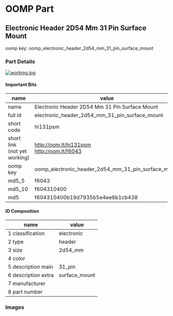 # OOMP Part  
## Electronic Header 2D54 Mm 31 Pin Surface Mount  
  
oomp key: oomp_electronic_header_2d54_mm_31_pin_surface_mount  
  
### Part Details  
  
[![working.jpg](working_600.jpg)](working.jpg)  
  
#### Important Bits  
| name | value | 
| --- | --- | 
| name | Electronic Header 2D54 Mm 31 Pin Surface Mount | 
| full id | electronic_header_2d54_mm_31_pin_surface_mount | 
| short code | hi131psm | 
| short link<br>(not yet working) | http://oom.lt/hi131psm<br>http://oom.lt/f6043 | 
| oomp key | oomp_electronic_header_2d54_mm_31_pin_surface_mount | 
| md5_5 | f6043 | 
| md5_10 | f604310400 | 
| md5 | f604310400b19d7935b5e4ee6b1cb438 | 
#### ID Composition  
| name | value | 
| --- | --- | 
| 1 classification | electronic | 
| 2 type | header | 
| 3 size | 2d54_mm | 
| 4 color |  | 
| 5 description main | 31_pin | 
| 6 description extra | surface_mount | 
| 7 manufacturer |  | 
| 8 part number |  | 
### Images  
